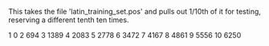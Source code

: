 This takes the file 'latin_training_set.pos' and pulls out 1/10th of it for testing, reserving a different tenth ten times.

1	0
2	694
3	1389
4	2083
5	2778
6	3472
7	4167
8	4861
9	5556
10	6250

